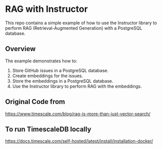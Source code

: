# RAG with Instructor

This repo contains a simple example of how to use the Instructor library to perform RAG (Retrieval-Augmented Generation) with a PostgreSQL database.

## Overview

The example demonstrates how to:

1. Store GitHub issues in a PostgreSQL database.
2. Create embeddings for the issues.
3. Store the embeddings in a PostgreSQL database.
4. Use the Instructor library to perform RAG with the embeddings.

## Original Code from
https://www.timescale.com/blog/rag-is-more-than-just-vector-search/


## To run TimescaleDB locally
https://docs.timescale.com/self-hosted/latest/install/installation-docker/
